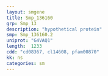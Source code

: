 ```yaml
---
layout: smgene
title: Smp_136160
grp: Smp_13
description: "hypothetical protein"
smp: Smp_136160.2
uniprot: "G4VAQ1"
length:  1233
cdd: "cd08367, cl14608, pfam00870"
kk: ns
categories: sm
---
```

